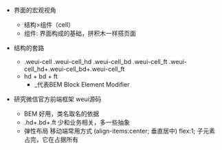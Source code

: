 -   界面的宏观视角
    -   结构>组件（cell）
    -   组件: 界面构成的基础，拼积木一样搭页面
-   结构的套路
    -   .weui-cell
        .weui-cell_hd
        .weui-cell_bd
        .weui-cell_ft
        .weui-cell_hd+.weui-cell_bd+.weui-cell_ft
    -   hd + bd + ft
        -   _代表BEM Block Element Modifier

-   研究微信官方前端框架 weui源码
    -   BEM 好用，类名取名的依据
    -   .hd+.bd+.ft 少和业务相关，多一些抽象
    -   弹性布局 移动端常用方式 (align-items:center; 垂直居中) flex:1; 子元素占完，它在占据所有

    
